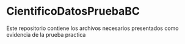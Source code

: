 # CientificoDatosPruebaBC
Este repositorio contiene los archivos necesarios presentados como evidencia de la prueba practica
